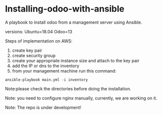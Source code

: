 # Installing-odoo-with-ansible
A playbook to install odoo from a management server using Ansible.

versions:
Ubuntu=18.04
Odoo=13

Steps of implementation on AWS:
1) create key pair
2) create security group
3) create your appropriate instance size and attach to the key pair
4) add the IP or dns to the inventory
5) from your management machine run this command:
```
ansible-playbook main.yml -i inventory
```
Note:please check the directories before doing the installation.

Note: you need to configure nginx manually, currently, we are working on it.

Note: The repo is under development!
